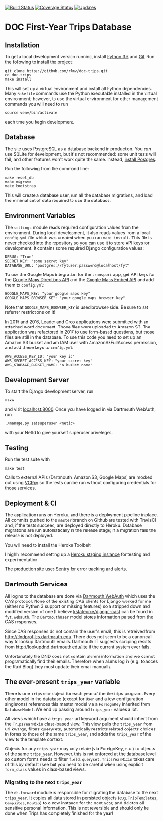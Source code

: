 [![Build Status](https://travis-ci.org/rlmv/doc-trips.svg?branch=master)](https://travis-ci.org/rlmv/doc-trips)
[![Coverage Status](https://coveralls.io/repos/github/rlmv/doc-trips/badge.svg?branch=master)](https://coveralls.io/github/rlmv/doc-trips?branch=master)
[![Updates](https://pyup.io/repos/github/rlmv/doc-trips/shield.svg)](https://pyup.io/repos/github/rlmv/doc-trips/)

# DOC First-Year Trips Database

## Installation

To get a local development version running, install [Python 3.6](https://www.python.org/downloads/)
and [Git](https://git-scm.com/book/id/v2/Getting-Started-Installing-Git). Run
the following to install the project:

    git clone https://github.com/rlmv/doc-trips.git
    cd doc-trips
    make install

This will set up a virtual environment and install all Python
dependencies. Many `Makefile` commands use the Python executable installed in
the virtual environment; however, to use the virtual environment for other
management commands you will need to run

    source venv/bin/activate

each time you begin development.

## Database

The site uses PostgreSQL as a database backend in production. You *can* use
SQLite for development, but it's not recommended: some unit tests will fail,
and other features won't work quite the same. Instead, [install Postgres](https://www.postgresql.org).

Run the following from the command line:

    make reset_db
    make migrate
    make bootstrap

This will create a database user, run all the database migrations, and load the
minimal set of data required to use the database.

## Environment Variables

The `settings` module reads required configuration values from the environment.
During local development, it also reads values from a local `config.yml` file
which was created when you ran `make install`.  This file is never checked into
the repository so you can use it to store API keys for development. It contains
some required Django configuration values:

    DEBUG: "True"
    SECRET_KEY: "some secret key"
    DATABASE_URL: "postgres://fytuser:password@localhost/fyt"

To use the Google Maps integration for the `transport` app,
get API keys for the [Google Maps Directions API](https://developers.google.com/maps/documentation/directions/)
and the [Google Maps Embed API](https://developers.google.com/maps/documentation/embed/)
and add them to `config.yml`:

    GOOGLE_MAPS_KEY: "your google maps key"
    GOOGLE_MAPS_BROWSER_KEY: "your google maps browser key"

Note that `GOOGLE_MAPS_BROWSER_KEY` is used browser-side. Be sure to set
referrer restrictions on it!

In 2015 and 2016, Leader and Croo applications were submitted with an attached
word document. Those files were uploaded to Amazon S3. The application was
refactored in 2017 to use form-based questions, but those files are still in the
database. To use this code you need to set up an Amazon S3 bucket and am IAM
user with AmazonS3FullAccess permission, and add these keys to `config.yml`:

    AWS_ACCESS_KEY_ID: "your key id"
    AWS_SECRET_ACCESS_KEY: "your secret key"
    AWS_STORAGE_BUCKET_NAME: "a bucket name"

## Development Server

To start the Django development server, run

    make

and visit [localhost:8000](localhost:8000). Once you have logged in via
Dartmouth WebAuth, run

    ./manage.py setsuperuser <netid>

with your NetId to give yourself superuser priveleges.

## Testing

Run the test suite with

    make test

Calls to external APIs (Dartmouth, Amazon S3, Google Maps) are mocked out using
[VCRpy](https://vcrpy.readthedocs.io) so the tests can be run without
configuring credentials for those services.

## Deployment & CI

The application runs on Heroku, and there is a deployment pipeline in
place. All commits pushed to the `master` branch on Github are tested with
TravisCI and, if the tests succeed, are deployed directly to Heroku.  Database
migrations are run automatically in the release stage; if a migration fails the
release is not deployed.

You will need to install the
[Heroku Toolbelt](https://devcenter.heroku.com/articles/heroku-command).

I highly recommend setting up a
[Heroku staging instance](https://devcenter.heroku.com/articles/multiple-environments)
for testing and experimentation.

The production site uses [Sentry](https://sentry.io) for error tracking and alerts.

## Dartmouth Services

All logins to the database are done via [Dartmouth
WebAuth](http://tech.dartmouth.edu/its/services-support/help-yourself/knowledge-base/web-auth-frequently-asked-questions)
which uses the CAS protocol. None of the existing CAS clients for Django worked
for me (either no Python 3 support or missing features) so a stripped down and
modified version of one (I believe
[kstateome/django-cas](https://github.com/kstateome/django-cas)) can be found
in `fyt.webauth`. The `DartmouthUser` model stores information parsed from the
CAS responses.

Since CAS responses do not contain the user's email, this is retreived from
http://dndprofiles.dartmouth.edu. There does not seem to be a canonical way to
lookup Dartmouth emails. Dartmouth IT suggests scraping results from
http://lookupdnd.dartmouth.edu/lite if the current system ever fails.

Unfortunately the DND does not contain alumni information and we cannot
programatically find their emails. Therefore when alums log in (e.g. to acces
the Raid Blog) they must update their email manually.

## The ever-present `trips_year` variable

There is one `TripsYear` object for each year of the the trips program.
Every other model in the database (except for `User` and a few configuration
singletons) references this master model via a `ForeignKey` inherited from
`DatabaseModel`. We end up passing around `trips_year` values a lot.

All views which have a `trips_year` url keyword argument should inherit from
the `TripsYearMixin` class-based view. This view pulls the `trips_year` from
url kwargs, filters querysets, automatically restricts related objects choices
in forms to those of the same `trips_year`, and adds the `trips_year` of the
view to the template context.

Objects for any `trips_year` may only relate (via ForeignKey, etc.) to objects
of the same `trips_year`. However, this is not enforced at the database level
so custom forms needs to filter `field.queryset`. `TripsYearMixin` takes care
of this by default (see but you need to be careful when using explicit
`form_class` values in class-based views.

### Migrating to the next `trips_year`

The `db.forward` module is responsible for migrating the database to the next
`trips_year`. It copies all data stored in persisted objects
(e.g. `TripTemplates`, `Campsites`, `Routes`) to a new instance for the next
year, and deletes all sensitive personal information. This is not reversible
and should only be done when Trips has completely finished for the year!
